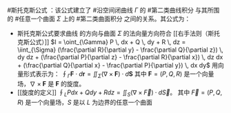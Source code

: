 #斯托克斯公式 ：该公式建立了 #沿空间闭曲线 $\Gamma$ 的 #第二类曲线积分 与其所围的 #任意一个曲面 $\Sigma$ 上的 #第二类曲面积分 之间的关系。其公式为：
- 斯托克斯公式要求曲线  的方向与曲面 $\Sigma$ 的法向量方向符合 [[右手法则（斯托克斯公式）]] 
    $I = \oint_{\Gamma} P \, dx + Q \, dy + R \, dz = \iint_{\Sigma} (\frac{\partial R}{\partial y} - \frac{\partial Q}{\partial z}) \, dy dz + (\frac{\partial P}{\partial z} - \frac{\partial R}{\partial x}) \, dz dx + (\frac{\partial Q}{\partial x} - \frac{\partial P}{\partial y}) \, dx dy$
    用向量形式表示为：
    $\oint_{\Gamma} \mathbf{F} \cdot d\mathbf{r} = \iint_{\Sigma} (\nabla \times \mathbf{F}) \cdot d\mathbf{S}$
    其中 $\mathbf{F} = (P, Q, R)$ 是一个向量场，$\nabla \times \mathbf{F}$ 是 $\mathbf{F}$ 的旋度。
-  [[旋度的定义]]
	$\oint_L Pdx+Qdy+Rdz = \iint_S (\nabla \times \vec{F}) \cdot d\vec{S}$。 
    其中 $\vec{F} = (P, Q, R)$ 是一个向量场，$S$ 是以 $L$ 为边界的任意一个曲面